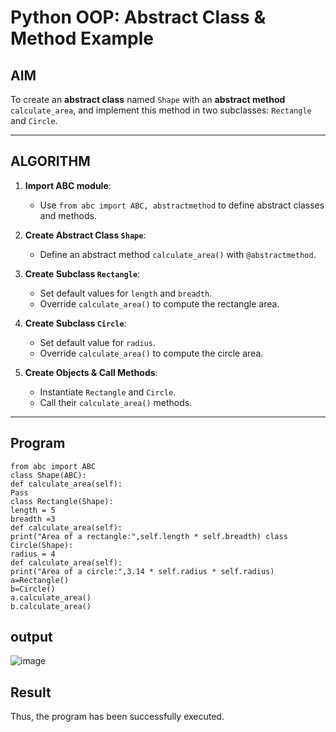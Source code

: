 # Python OOP: Abstract Class & Method Example

##  AIM

To create an **abstract class** named `Shape` with an **abstract method** `calculate_area`, and implement this method in two subclasses: `Rectangle` and `Circle`.

---

##  ALGORITHM

1. **Import ABC module**:
   - Use `from abc import ABC, abstractmethod` to define abstract classes and methods.

2. **Create Abstract Class `Shape`**:
   - Define an abstract method `calculate_area()` with `@abstractmethod`.

3. **Create Subclass `Rectangle`**:
   - Set default values for `length` and `breadth`.
   - Override `calculate_area()` to compute the rectangle area.

4. **Create Subclass `Circle`**:
   - Set default value for `radius`.
   - Override `calculate_area()` to compute the circle area.

5. **Create Objects & Call Methods**:
   - Instantiate `Rectangle` and `Circle`.
   - Call their `calculate_area()` methods.

---

##  Program
```
from abc import ABC 
class Shape(ABC): 
def calculate_area(self): 
Pass 
class Rectangle(Shape): 
length = 5 
breadth =3 
def calculate_area(self): 
print("Area of a rectangle:",self.length * self.breadth) class 
Circle(Shape): 
radius = 4
def calculate_area(self): 
print("Area of a circle:",3.14 * self.radius * self.radius) 
a=Rectangle() 
b=Circle() 
a.calculate_area() 
b.calculate_area()
```

## output

![image](https://github.com/user-attachments/assets/29a1147c-a2ed-40d4-a53a-eae88c065df4)


## Result
Thus, the program has been successfully executed.
